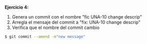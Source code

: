 **Ejercicio 4:** 
1. Genera un commit con el nombre "fic UNA-10 change descrip"
2. Arregla el mensaje del commit a "fix: UNA-10 change descrip"
3. Verifica que el nombre del commit cambio 
```bash
$ git commit --amend -m"new message"
```
